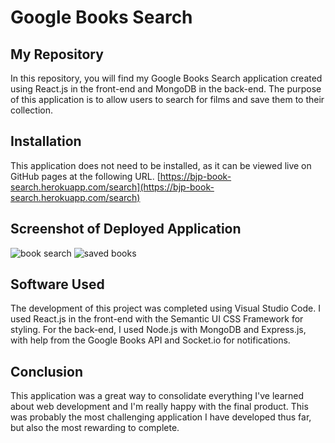 # Google Books Search

## My Repository

In this repository, you will find my Google Books Search application created using React.js in the front-end and MongoDB in the back-end. The purpose of this application is to allow users to search for films and save them to their collection.

## Installation

This application does not need to be installed, as it can be viewed live on GitHub pages at the following URL. [https://bjp-book-search.herokuapp.com/search](https://bjp-book-search.herokuapp.com/search)

## Screenshot of Deployed Application

![book search](/public/img/app1.png?raw=true)
![saved books](/public/img/app2.png?raw=true)

## Software Used

The development of this project was completed using Visual Studio Code. I used React.js in the front-end with the Semantic UI CSS Framework for styling. For the back-end, I used Node.js with MongoDB and Express.js, with help from the Google Books API and Socket.io for notifications.

## Conclusion

This application was a great way to consolidate everything I've learned about web development and I'm really happy with the final product. This was probably the most challenging application I have developed thus far, but also the most rewarding to complete.
